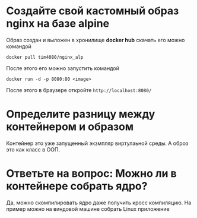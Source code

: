 # Создайте свой кастомный образ nginx на базе alpine

Образ создан и выложен в хронилище __docker hub__ скачать его можно командой

    docker pull tim4080/nginx_alp

После этого его можно запустить командой 

    docker run -d -p 8080:80 <image>

После этого в браузере откройте ```http://localhost:8080/```

# Определите разницу между контейнером и образом  

Контейнер это уже запущенный экзмпляр виртулаьной среды. А оброз это как класс в ООП. 

# Ответьте на вопрос: Можно ли в контейнере собрать ядро?

Да,  можно скомпилировать ядро даже получить кросс компиляцию. На пример можно на виндовой машине собрать Linux приложение 
